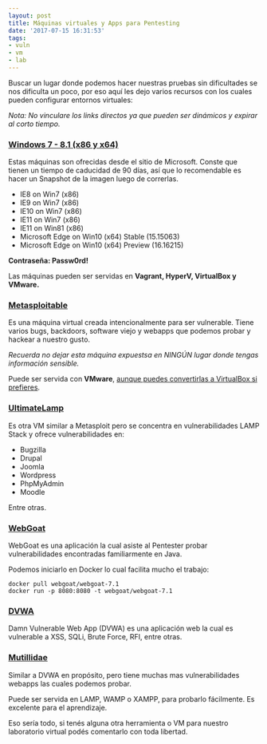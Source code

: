 ```yaml
---
layout: post
title: Máquinas virtuales y Apps para Pentesting
date: '2017-07-15 16:31:53'
tags:
- vuln
- vm
- lab
---
```


Buscar un lugar donde podemos hacer nuestras pruebas sin dificultades se nos dificulta un poco, por eso aquí les dejo varios recursos con los cuales pueden configurar entornos virtuales:

*Nota: No vinculare los links directos ya que pueden ser dinámicos y expirar al corto tiempo.*

### [Windows 7 - 8.1 (x86 y x64)](https://developer.microsoft.com/en-us/microsoft-edge/tools/vms/)
Estas máquinas son ofrecidas desde el sitio de Microsoft. Conste que tienen un tiempo de caducidad de 90 días, así que lo recomendable es hacer un Snapshot de la imagen luego de correrlas.

* IE8 on Win7 (x86)
* IE9 on Win7 (x86)
* IE10 on Win7 (x86)
* IE11 on Win7 (x86)
* IE11 on Win81 (x86)
* Microsoft Edge on Win10 (x64) Stable (15.15063)
* Microsoft Edge on Win10 (x64) Preview (16.16215)

**Contraseña: Passw0rd!**

Las máquinas pueden ser servidas en **Vagrant, HyperV, VirtualBox y VMware.**

### [Metasploitable](https://sourceforge.net/projects/metasploitable/)

Es una máquina virtual creada intencionalmente para ser vulnerable. Tiene varios bugs, backdoors, software viejo y webapps que podemos probar y hackear a nuestro gusto.

*Recuerda no dejar esta máquina expuestsa en NINGÚN lugar donde tengas información sensible.*

Puede ser servida con **VMware**, [aunque puedes convertirlas a VirtualBox si prefieres](https://www.howtogeek.com/125640/how-to-convert-virtual-machines-between-virtualbox-and-vmware/).

### [UltimateLamp](https://www.vulnhub.com/entry/ultimatelamp_02,36/)

Es otra VM similar a Metasploit pero se concentra en vulnerabilidades LAMP Stack y ofrece vulnerabilidades en:

* Bugzilla
* Drupal
* Joomla
* Wordpress
* PhpMyAdmin
* Moodle

Entre otras.

### [WebGoat](https://github.com/WebGoat/WebGoat/)

WebGoat es una aplicación la cual asiste al Pentester probar vulnerabilidades encontradas familiarmente en Java.

Podemos iniciarlo en Docker lo cual facilita mucho el trabajo:

```
docker pull webgoat/webgoat-7.1
docker run -p 8080:8080 -t webgoat/webgoat-7.1
```

### [DVWA](https://github.com/ethicalhack3r/DVWA)

Damn Vulnerable Web App (DVWA) es una aplicación web la cual es vulnerable a XSS, SQLi, Brute Force, RFI, entre otras.

### [Mutillidae](https://www.owasp.org/index.php/OWASP_Mutillidae_2_Project)

Similar a DVWA en propósito, pero tiene muchas mas vulnerabilidades webapps las cuales podemos probar.

Puede ser servida en LAMP, WAMP o XAMPP, para probarlo fácilmente. Es excelente para el aprendizaje.

Eso sería todo, si tenés alguna otra herramienta o VM para nuestro laboratorio virtual podés comentarlo con toda libertad.